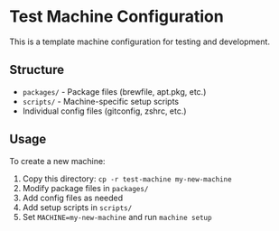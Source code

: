 # Test Machine Configuration

This is a template machine configuration for testing and development.

## Structure

- `packages/` - Package files (brewfile, apt.pkg, etc.)
- `scripts/` - Machine-specific setup scripts
- Individual config files (gitconfig, zshrc, etc.)

## Usage

To create a new machine:

1. Copy this directory: `cp -r test-machine my-new-machine`
2. Modify package files in `packages/`
3. Add config files as needed
4. Add setup scripts in `scripts/`
5. Set `MACHINE=my-new-machine` and run `machine setup`
